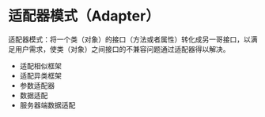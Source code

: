 # 适配器模式（Adapter）

​		适配器模式：将一个类（对象）的接口（方法或者属性）转化成另一哥接口，以满足用户需求，使类（对象）之间接口的不兼容问题通过适配器得以解决。

- 适配相似框架
- 适配异类框架
- 参数适配器
- 数据适配
- 服务器端数据适配

